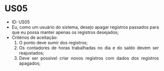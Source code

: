 # US05

<ul>
<li> ID: US05</li>
<li align="justify"> Eu, como um usuário do sistema, desejo apagar registros passados para que eu possa manter apenas os registros desejados;</li>
<li align="justify"> Critérios de aceitação:
    <ol>
    <li> O ponto deve sumir dos registros;</li>
    <li> Os contadores de horas trabalhadas no dia e do saldo devem ser reajustados;</li>
    <li>Deve ser possível criar novos registros com dados dos registros apagados;</li>
    </ol>
</ul>